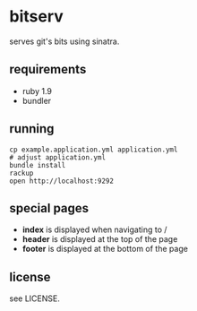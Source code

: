 # bitserv

serves git's bits using sinatra.

## requirements

* ruby 1.9
* bundler

## running

    cp example.application.yml application.yml
    # adjust application.yml
    bundle install
    rackup
    open http://localhost:9292

## special pages

* **index** is displayed when navigating to /
* **header** is displayed at the top of the page
* **footer** is displayed at the bottom of the page

## license

see LICENSE.
